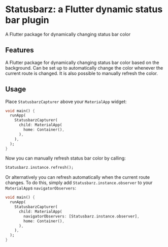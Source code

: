 # Statusbarz: a Flutter dynamic status bar plugin

A Flutter package for dynamically changing status bar color

## Features

A Flutter package for dynamically changing status bar color based on the background. Can be set up to automatically change the color whenever the current route is changed. It is also possible to manually refresh the color.

## Usage

Place `StatusbarzCapturer` above your `MaterialApp` widget:

```dart
void main() {
  runApp(
    StatusbarzCapturer(
      child: MaterialApp(
        home: Container(),
      ),
    ),
  );
}
```

Now you can manually refresh status bar color by calling:

```dart
Statusbarz.instance.refresh();
```

Or alternatively you can refresh automatically when the current route changes. To do this, simply add `Statusbarz.instance.observer` to your `MaterialApp`s `navigatorObservers`:

```dart
void main() {
  runApp(
    StatusbarzCapturer(
      child: MaterialApp(
        navigatorObservers: [Statusbarz.instance.observer],
        home: Container(),
      ),
    ),
  );
}
```
